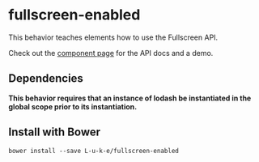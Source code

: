 # fullscreen-enabled
   
This behavior teaches elements how to use the Fullscreen API.

Check out the [component page](http://l-u-k-e.github.io/fullscreen-enabled/components/fullscreen-enabled/) for the API docs and a demo.

## Dependencies

**This behavior requires that an instance of lodash be instantiated in the global scope prior to its instantiation.**

## Install with Bower

    bower install --save L-u-k-e/fullscreen-enabled
